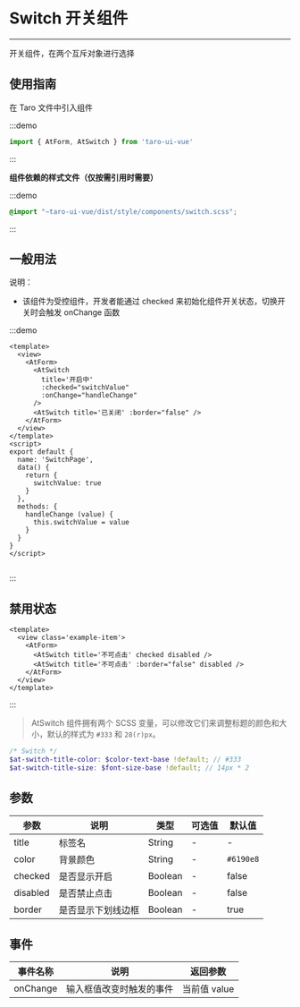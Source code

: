 # Switch 开关组件

---
开关组件，在两个互斥对象进行选择

## 使用指南

在 Taro 文件中引入组件

:::demo
```js
import { AtForm, AtSwitch } from 'taro-ui-vue'
```
:::

**组件依赖的样式文件（仅按需引用时需要）**

:::demo
```scss
@import "~taro-ui-vue/dist/style/components/switch.scss";
```
:::

## 一般用法

说明：

* 该组件为受控组件，开发者能通过 checked 来初始化组件开关状态，切换开关时会触发 onChange 函数

:::demo

```vue
<template>
  <view>
    <AtForm>
      <AtSwitch
        title='开启中'
        :checked="switchValue"
        :onChange="handleChange"
      />
      <AtSwitch title='已关闭' :border="false" />
    </AtForm>
  </view>
</template>
<script>
export default {
  name: 'SwitchPage',
  data() {
    return {
      switchValue: true
    }
  },
  methods: {
    handleChange (value) {
      this.switchValue = value
    }
  }
}
</script>


```

:::

## 禁用状态
``` vue
<template>
  <view class='example-item'>
    <AtForm>
      <AtSwitch title='不可点击' checked disabled />
      <AtSwitch title='不可点击' :border="false" disabled />
    </AtForm>
  </view>
</template>
```

:::

> AtSwitch 组件拥有两个 SCSS 变量，可以修改它们来调整标题的颜色和大小，默认的样式为 `#333` 和 `28(r)px`。

```scss
/* Switch */
$at-switch-title-color: $color-text-base !default; // #333
$at-switch-title-size: $font-size-base !default; // 14px * 2
```

## 参数

| 参数       | 说明                                   | 类型    | 可选值                                                              | 默认值   |
| ---------- | -------------------------------------- | ------- | ------------------------------------------------------------------- | -------- |
| title | 标签名 | String  | - | - |
| color | 背景颜色  | String  | - | `#6190e8` |
| checked     | 是否显示开启  | Boolean | - | false |
| disabled     | 是否禁止点击  | Boolean | - | false |
| border     | 是否显示下划线边框  | Boolean | - | true |

## 事件

| 事件名称 | 说明          | 返回参数  |
|---------- |-------------- |---------- |
| onChange | 输入框值改变时触发的事件 | 当前值 value  |
